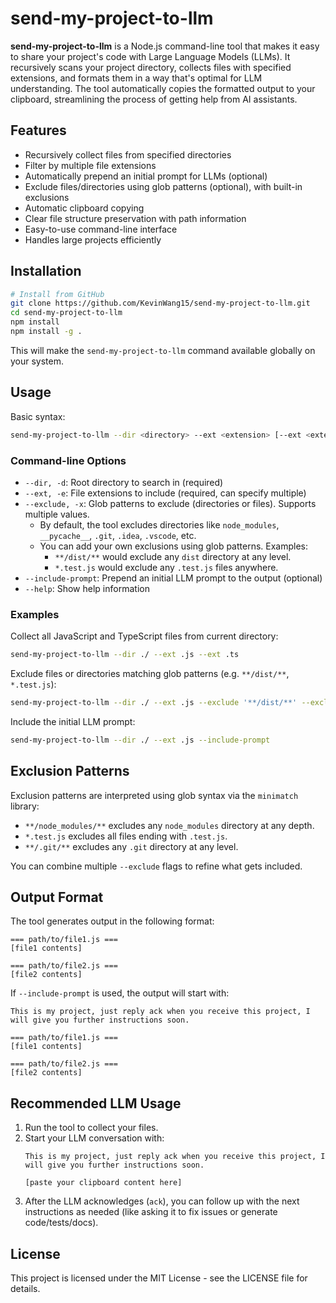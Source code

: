 # send-my-project-to-llm

**send-my-project-to-llm** is a Node.js command-line tool that makes it easy to share your project's code with Large
Language Models (LLMs). It recursively scans your project directory, collects files with specified extensions, and
formats them in a way that's optimal for LLM understanding. The tool automatically copies the formatted output to your
clipboard, streamlining the process of getting help from AI assistants.

## Features

- Recursively collect files from specified directories
- Filter by multiple file extensions
- Automatically prepend an initial prompt for LLMs (optional)
- Exclude files/directories using glob patterns (optional), with built-in exclusions
- Automatic clipboard copying
- Clear file structure preservation with path information
- Easy-to-use command-line interface
- Handles large projects efficiently

## Installation

```bash
# Install from GitHub
git clone https://github.com/KevinWang15/send-my-project-to-llm.git
cd send-my-project-to-llm
npm install
npm install -g .
```

This will make the `send-my-project-to-llm` command available globally on your system.

## Usage

Basic syntax:

```bash
send-my-project-to-llm --dir <directory> --ext <extension> [--ext <extension> ...]
```

### Command-line Options

- `--dir, -d`: Root directory to search in (required)
- `--ext, -e`: File extensions to include (required, can specify multiple)
- `--exclude, -x`: Glob patterns to exclude (directories or files). Supports multiple values.
   - By default, the tool excludes directories like `node_modules`, `__pycache__`, `.git`, `.idea`, `.vscode`, etc.
   - You can add your own exclusions using glob patterns. Examples:
      - `**/dist/**` would exclude any `dist` directory at any level.
      - `*.test.js` would exclude any `.test.js` files anywhere.
- `--include-prompt`: Prepend an initial LLM prompt to the output (optional)
- `--help`: Show help information

### Examples

Collect all JavaScript and TypeScript files from current directory:

```bash
send-my-project-to-llm --dir ./ --ext .js --ext .ts
```

Exclude files or directories matching glob patterns (e.g. `**/dist/**`, `*.test.js`):

```bash
send-my-project-to-llm --dir ./ --ext .js --exclude '**/dist/**' --exclude '*.test.js'
```

Include the initial LLM prompt:

```bash
send-my-project-to-llm --dir ./ --ext .js --include-prompt
```

## Exclusion Patterns

Exclusion patterns are interpreted using glob syntax via the `minimatch` library:

- `**/node_modules/**` excludes any `node_modules` directory at any depth.
- `*.test.js` excludes all files ending with `.test.js`.
- `**/.git/**` excludes any `.git` directory at any level.

You can combine multiple `--exclude` flags to refine what gets included.

## Output Format

The tool generates output in the following format:

```
=== path/to/file1.js ===
[file1 contents]

=== path/to/file2.js ===
[file2 contents]
```

If `--include-prompt` is used, the output will start with:

```
This is my project, just reply ack when you receive this project, I will give you further instructions soon.

=== path/to/file1.js ===
[file1 contents]

=== path/to/file2.js ===
[file2 contents]
```

## Recommended LLM Usage

1. Run the tool to collect your files.
2. Start your LLM conversation with:
   ```
   This is my project, just reply ack when you receive this project, I will give you further instructions soon.

   [paste your clipboard content here]
   ```
3. After the LLM acknowledges (`ack`), you can follow up with the next instructions as needed (like asking it to fix
   issues or generate code/tests/docs).

## License

This project is licensed under the MIT License - see the LICENSE file for details.